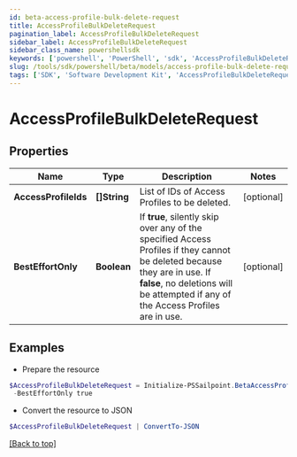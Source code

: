 ```yaml
---
id: beta-access-profile-bulk-delete-request
title: AccessProfileBulkDeleteRequest
pagination_label: AccessProfileBulkDeleteRequest
sidebar_label: AccessProfileBulkDeleteRequest
sidebar_class_name: powershellsdk
keywords: ['powershell', 'PowerShell', 'sdk', 'AccessProfileBulkDeleteRequest', 'BetaAccessProfileBulkDeleteRequest'] 
slug: /tools/sdk/powershell/beta/models/access-profile-bulk-delete-request
tags: ['SDK', 'Software Development Kit', 'AccessProfileBulkDeleteRequest', 'BetaAccessProfileBulkDeleteRequest']
---
```



# AccessProfileBulkDeleteRequest

## Properties

Name | Type | Description | Notes
------------ | ------------- | ------------- | -------------
**AccessProfileIds** | **[]String** | List of IDs of Access Profiles to be deleted. | [optional] 
**BestEffortOnly** | **Boolean** | If **true**, silently skip over any of the specified Access Profiles if they cannot be deleted because they are in use. If **false**, no deletions will be attempted if any of the Access Profiles are in use. | [optional] 

## Examples

- Prepare the resource
```powershell
$AccessProfileBulkDeleteRequest = Initialize-PSSailpoint.BetaAccessProfileBulkDeleteRequest  -AccessProfileIds [2c9180847812e0b1017817051919ecca, 2c9180887812e0b201781e129f151816] `
 -BestEffortOnly true
```

- Convert the resource to JSON
```powershell
$AccessProfileBulkDeleteRequest | ConvertTo-JSON
```


[[Back to top]](#) 

